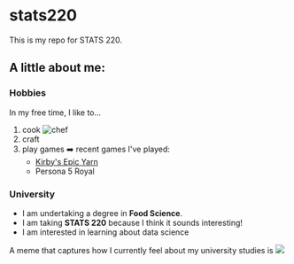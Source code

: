 # stats220

This is my repo for STATS 220. 

## A little about me:
### Hobbies
In my free time, I like to...
1. cook ![chef](https://st2.depositphotos.com/4196725/8323/i/950/depositphotos_83239374-stock-photo-cook-man-allright-with-pasta.jpg)
2. craft
3. play games ➡️ recent games I've played:
   * [Kirby's Epic Yarn](https://en.wikipedia.org/wiki/Kirby%27s_Epic_Yarn)
   * Persona 5 Royal

### University
* I am undertaking a degree in **Food Science**.
* I am taking **STATS 220** because I think it sounds interesting!
* I am interested in learning about data science

A meme that captures how I currently feel about my university studies is ![](https://media1.tenor.com/m/QfGygZZvwhAAAAAC/gomi-gomi-dog.gif)

